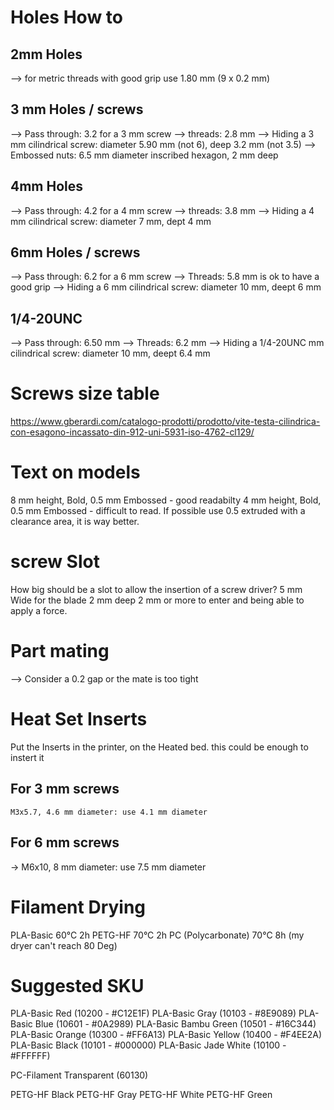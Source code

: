 # Holes How to
## 2mm Holes
--> for metric threads with good grip use 1.80 mm (9 x 0.2 mm)

## 3 mm Holes / screws
--> Pass through: 3.2 for a 3 mm screw
--> threads: 2.8 mm
--> Hiding a 3 mm cilindrical screw: diameter 5.90 mm (not 6), deep 3.2 mm (not 3.5)
--> Embossed nuts: 6.5 mm diameter inscribed hexagon, 2 mm deep

## 4mm Holes
--> Pass through: 4.2 for a 4 mm screw
--> threads: 3.8 mm
--> Hiding a 4 mm cilindrical screw: diameter 7 mm, dept 4 mm

## 6mm Holes / screws
--> Pass through: 6.2 for a 6 mm screw
--> Threads: 5.8 mm is ok to have a good grip
--> Hiding a 6 mm cilindrical screw: diameter 10 mm, deept 6 mm

## 1/4-20UNC
--> Pass through: 6.50 mm
--> Threads: 6.2 mm
--> Hiding a 1/4-20UNC mm cilindrical screw: diameter 10 mm, deept 6.4 mm

# Screws size table
https://www.gberardi.com/catalogo-prodotti/prodotto/vite-testa-cilindrica-con-esagono-incassato-din-912-uni-5931-iso-4762-cl129/

# Text on models
8 mm height, Bold, 0.5 mm Embossed - good readabilty
4 mm height, Bold, 0.5 mm Embossed - difficult to read.
If possible use 0.5 extruded with a clearance area, it is way better.

# screw Slot
How big should be a slot to allow the insertion of a screw driver?
5 mm Wide for the blade
2 mm deep
2 mm or more to enter and being able to apply a force.


# Part mating
--> Consider a 0.2 gap or the mate is too tight


# Heat Set Inserts
Put the Inserts in the printer, on the Heated bed. this could be enough to instert it

## For 3 mm screws
	M3x5.7, 4.6 mm diameter: use 4.1 mm diameter 

## For 6 mm screws
-> M6x10, 8 mm diameter: use 7.5 mm diameter



# Filament Drying
PLA-Basic			60°C 	2h
PETG-HF				70°C	2h
PC (Polycarbonate)  70°C 	8h (my dryer can't reach 80 Deg)


# Suggested SKU
PLA-Basic Red         (10200 - #C12E1F)
PLA-Basic Gray        (10103 - #8E9089)
PLA-Basic Blue        (10601 - #0A2989)
PLA-Basic Bambu Green (10501 - #16C344)
PLA-Basic Orange      (10300 - #FF6A13)
PLA-Basic Yellow      (10400 - #F4EE2A)
PLA-Basic Black       (10101 - #000000)
PLA-Basic Jade White  (10100 - #FFFFFF)

PC-Filament Transparent (60130)

PETG-HF Black
PETG-HF Gray
PETG-HF White
PETG-HF Green
